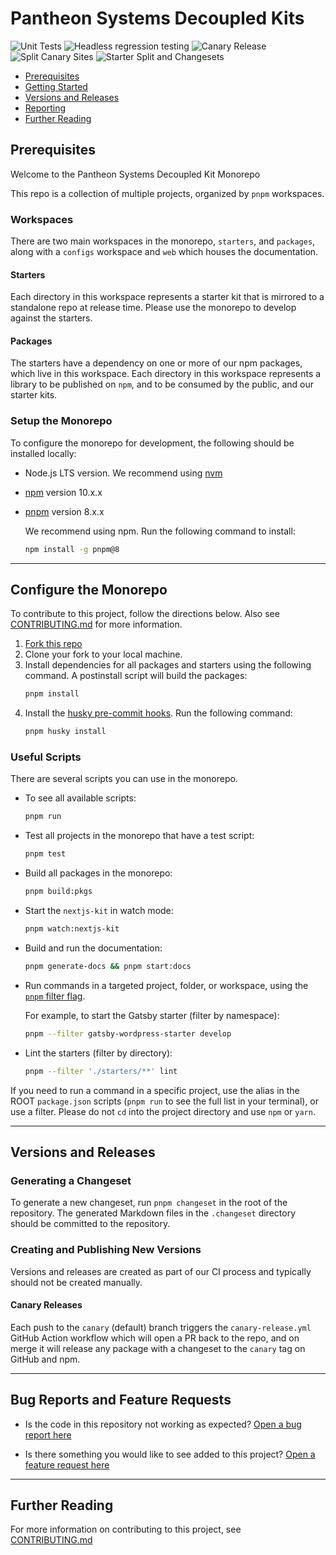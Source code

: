 # Pantheon Systems Decoupled Kits

![Unit Tests](https://github.com/pantheon-systems/decoupled-kit-js/actions/workflows/run-tests.yml/badge.svg)
![Headless regression testing](https://github.com/pantheon-systems/decoupled-kit-js/actions/workflows/cli-addon-tests.yml/badge.svg)
![Canary Release](https://github.com/pantheon-systems/decoupled-kit-js/actions/workflows/canary-release.yml/badge.svg)
![Split Canary Sites](https://github.com/pantheon-systems/decoupled-kit-js/actions/workflows/canary-sites-split.yml/badge.svg)
![Starter Split and Changesets](https://github.com/pantheon-systems/decoupled-kit-js/actions/workflows/release-and-split.yml/badge.svg)

- [Prerequisites](#prerequisites)
- [Getting Started](#getting-started)
- [Versions and Releases](#versions-and-releases)
- [Reporting](#bug-reports-and-feature-requests)
- [Further Reading](#further-reading)

## Prerequisites

Welcome to the Pantheon Systems Decoupled Kit Monorepo

This repo is a collection of multiple projects, organized by `pnpm` workspaces.

### Workspaces

There are two main workspaces in the monorepo, `starters`, and `packages`, along
with a `configs` workspace and `web` which houses the documentation.

#### Starters

Each directory in this workspace represents a starter kit that is mirrored to a
standalone repo at release time. Please use the monorepo to develop against the
starters.

#### Packages

The starters have a dependency on one or more of our npm packages, which live in
this workspace. Each directory in this workspace represents a library to be
published on `npm`, and to be consumed by the public, and our starter kits.

### Setup the Monorepo

To configure the monorepo for development, the following should be installed
locally:

- Node.js LTS version. We recommend using
  [nvm](https://github.com/nvm-sh/nvm)
- [npm](https://docs.npmjs.com/cli/v8/commands/npm) version 10.x.x
- [pnpm](https://pnpm.io/installation) version 8.x.x

  We recommend using npm. Run the following command to install:

  ```bash
  npm install -g pnpm@8
  ```

---

## Configure the Monorepo

To contribute to this project, follow the directions below. Also see
[CONTRIBUTING.md](./CONTRIBUTING.md) for more information.

1. [Fork this repo](https://github.com/pantheon-systems/decoupled-kit-js/fork)
1. Clone your fork to your local machine.
1. Install dependencies for all packages and starters using the following
   command. A postinstall script will build the packages:
   ```bash
   pnpm install
   ```
1. Install the
   [husky pre-commit hooks](https://github.com/pantheon-systems/decoupled-kit-js/blob/canary/.husky/pre-commit).
   Run the following command:
   ```bash
   pnpm husky install
   ```

### Useful Scripts

There are several scripts you can use in the monorepo.

- To see all available scripts:
  ```bash
  pnpm run
  ```
- Test all projects in the monorepo that have a test script:
  ```bash
  pnpm test
  ```
- Build all packages in the monorepo:
  ```bash
  pnpm build:pkgs
  ```
- Start the `nextjs-kit` in watch mode:
  ```bash
  pnpm watch:nextjs-kit
  ```
- Build and run the documentation:

  ```bash
  pnpm generate-docs && pnpm start:docs
  ```

- Run commands in a targeted project, folder, or workspace, using the
  [`pnpm` filter flag](https://pnpm.io/filtering).

  For example, to start the Gatsby starter (filter by namespace):

  ```bash
  pnpm --filter gatsby-wordpress-starter develop
  ```

- Lint the starters (filter by directory):

  ```bash
  pnpm --filter './starters/**' lint
  ```

If you need to run a command in a specific project, use the alias in the ROOT
`package.json` scripts (`pnpm run` to see the full list in your terminal), or
use a filter. Please do not `cd` into the project directory and use `npm` or
`yarn`.

---

## Versions and Releases

### Generating a Changeset

To generate a new changeset, run `pnpm changeset` in the root of the repository.
The generated Markdown files in the `.changeset` directory should be committed
to the repository.

### Creating and Publishing New Versions

Versions and releases are created as part of our CI process and typically should
not be created manually.

#### Canary Releases

Each push to the `canary` (default) branch triggers the `canary-release.yml`
GitHub Action workflow which will open a PR back to the repo, and on merge it
will release any package with a changeset to the `canary` tag on GitHub and npm.

---

## Bug Reports and Feature Requests

- Is the code in this repository not working as expected?
  [Open a bug report here](https://github.com/pantheon-systems/decoupled-kit-js/issues/new?template=bug-report-template.yml)

- Is there something you would like to see added to this project?
  [Open a feature request here](https://github.com/pantheon-systems/decoupled-kit-js/issues/new?template=feature-request-template.yml)

---

## Further Reading

For more information on contributing to this project, see
[CONTRIBUTING.md](https://github.com/pantheon-systems/decoupled-kit-js/blob/canary/CONTRIBUTING.md)

